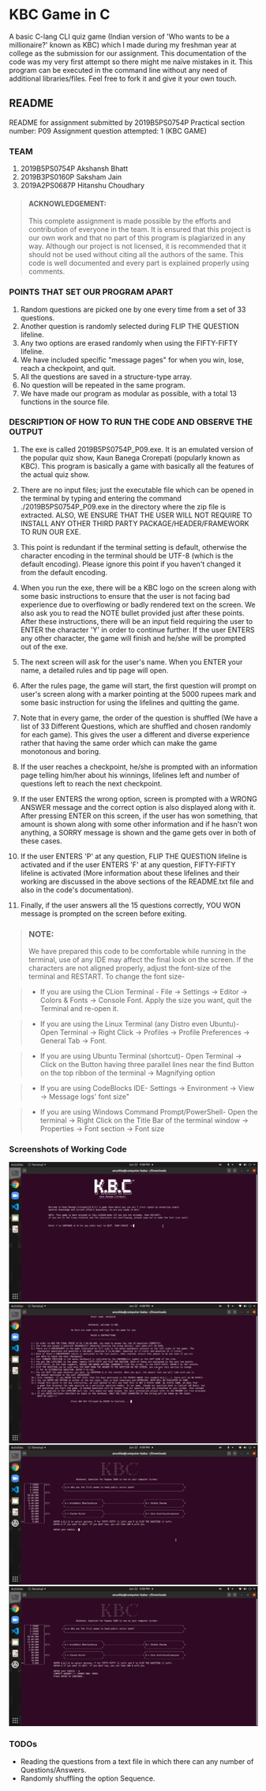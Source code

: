 # KBC Game in C
A basic C-lang CLI quiz game (Indian version of 'Who wants to be a millionaire?' known as KBC) which I made during my freshman year at college as the submission for our assignment. This documentation of the code was my very first attempt so there might me naïve mistakes in it. This program can be executed in the command line without any need of additional libraries/files. Feel free to fork it and give it your own touch.

## **README**

README for assignment submitted by 2019B5PS0754P
Practical section number: P09
Assignment question attempted: 1 (KBC GAME)

### TEAM
1. 2019B5PS0754P  Akshansh Bhatt
2. 2019B3PS0160P  Saksham Jain
3. 2019A2PS0687P  Hitanshu Choudhary

>#### ACKNOWLEDGEMENT:
>This complete assignment is made possible by the efforts and contribution of everyone in the team. It is ensured that this project is our own work and that no part of this program is plagiarized in any way. Although our project is not licensed, it is recommended that it should not be used without citing all the authors of the same.
This code is well documented and every part is explained properly using comments.

### POINTS THAT SET OUR PROGRAM APART

1. Random questions are picked one by one every time from a set of 33 questions.
2. Another question is randomly selected during FLIP THE QUESTION lifeline.
3. Any two options are erased randomly when using the FIFTY-FIFTY lifeline.
4. We have included specific "message pages" for when you win, lose, reach a checkpoint, and quit.
5. All the questions are saved in a structure-type array.
6. No question will be repeated in the same program.
7. We have made our program as modular as possible, with a total 13 functions in the source file.

### DESCRIPTION OF HOW TO RUN THE CODE AND OBSERVE THE OUTPUT

1. The exe is called 2019B5PS0754P_P09.exe. It is an emulated version of the popular quiz show, Kaun Banega Crorepati (popularly known as KBC). This program is basically a game with basically all the features of the actual quiz show.

2. There are no input files; just the executable file which can be opened in the terminal by typing and entering the command ./2019B5PS0754P_P09.exe in the directory where the zip file is extracted. ALSO, WE ENSURE THAT THE USER WILL NOT REQUIRE TO INSTALL ANY OTHER THIRD PARTY PACKAGE/HEADER/FRAMEWORK TO RUN OUR EXE.

3. This point is redundant if the terminal setting is default, otherwise the character encoding in the terminal should be UTF-8 (which is the default encoding). Please ignore this point if you haven't changed it from the default encoding.

4. When you run the exe, there will be a KBC logo on the screen along with some basic instructions to ensure that the user is not facing bad experience due to overflowing or badly rendered text on the screen. We also ask you to read the NOTE bullet provided just after these points. After these instructions, there will be an input field requiring the user to ENTER the character 'Y' in order to continue further. If the user ENTERS any other character, the game will finish and he/she will be prompted out of the exe.

5. The next screen will ask for the user's name. When you ENTER your name, a detailed rules and tip page will open.

6. After the rules page, the game will start, the first question will prompt on user's screen along with a marker pointing at the 5000 rupees mark and some basic instruction for using the lifelines and quitting the game.

7. Note that in every game, the order of the question is shuffled (We have a list of 33 Different Questions, which are shuffled and chosen randomly for each game). This gives the user a different and diverse experience rather that having the same order which can make the game monotonous and boring.

8. If the user reaches a checkpoint, he/she is prompted with an information page telling him/her about his winnings, lifelines left and number of questions left to reach the next checkpoint.

9. If the user ENTERS the wrong option, screen is prompted with a WRONG ANSWER message and the correct option is also displayed along with it. After pressing ENTER on this screen, if the user has won something, that amount is shown along with some other information and if he hasn't won anything, a SORRY message is shown and the game gets over in both of these cases. 

10. If the user ENTERS 'P' at any question, FLIP THE QUESTION lifeline is activated and if the user ENTERS 'F' at any question, FIFTY-FIFTY lifeline is activated (More information about these lifelines and their working are discussed in the above sections of the README.txt file and also in the code's documentation).

11. Finally, if the user answers all the 15 questions correctly, YOU WON message is prompted on the screen before exiting.

>### NOTE:
>We have prepared this code to be comfortable while running in the terminal, use of any IDE may affect the final look on the screen. If the characters are not aligned properly, adjust the font-size of the terminal and RESTART. To change the font size-

>* If you are using the CLion Terminal -
 File → Settings → Editor → Colors & Fonts → Console Font.
 	Apply the size you want, quit the Terminal and re-open it.

>* If you are using the Linux Terminal (any Distro even Ubuntu)-
	Open Terminal → Right Click → Profiles → Profile Preferences → General Tab → Font.

>* If you are using Ubuntu Terminal (shortcut)-
	Open Terminal → Click on the Button having three parallel lines near the find Button on the top ribbon of the terminal → Magnifying option

>* If you are using CodeBlocks IDE-
	Settings → Environment → View → Message logs' font size"

>* If you are using Windows Command Prompt/PowerShell-
	Open the terminal → Right Click on the Title Bar of the terminal window → Properties → Font section → Font size

### Screenshots of Working Code
![Screenshot](Screenshots/First.png)
![Screenshot](Screenshots/Second.png)
![Screenshot](Screenshots/Third.png)
![Screenshot](Screenshots/Fourth.png)
	
### TODOs
* Reading the questions from a text file in which there can any number of Questions/Answers.
* Randomly shuffling the option Sequence.

